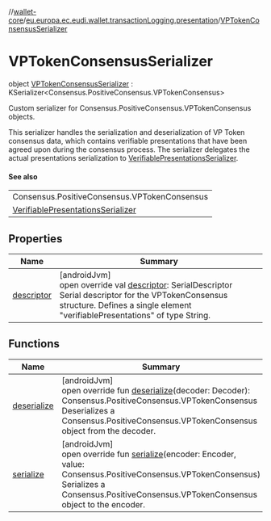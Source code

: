 //[wallet-core](../../../index.md)/[eu.europa.ec.eudi.wallet.transactionLogging.presentation](../index.md)/[VPTokenConsensusSerializer](index.md)

# VPTokenConsensusSerializer

object [VPTokenConsensusSerializer](index.md) : KSerializer&lt;Consensus.PositiveConsensus.VPTokenConsensus&gt; 

Custom serializer for Consensus.PositiveConsensus.VPTokenConsensus objects.

This serializer handles the serialization and deserialization of VP Token consensus data, which contains verifiable presentations that have been agreed upon during the consensus process. The serializer delegates the actual presentations serialization to [VerifiablePresentationsSerializer](../-verifiable-presentations-serializer/index.md).

#### See also

| |
|---|
| Consensus.PositiveConsensus.VPTokenConsensus |
| [VerifiablePresentationsSerializer](../-verifiable-presentations-serializer/index.md) |

## Properties

| Name | Summary |
|---|---|
| [descriptor](descriptor.md) | [androidJvm]<br>open override val [descriptor](descriptor.md): SerialDescriptor<br>Serial descriptor for the VPTokenConsensus structure. Defines a single element &quot;verifiablePresentations&quot; of type String. |

## Functions

| Name | Summary |
|---|---|
| [deserialize](deserialize.md) | [androidJvm]<br>open override fun [deserialize](deserialize.md)(decoder: Decoder): Consensus.PositiveConsensus.VPTokenConsensus<br>Deserializes a Consensus.PositiveConsensus.VPTokenConsensus object from the decoder. |
| [serialize](serialize.md) | [androidJvm]<br>open override fun [serialize](serialize.md)(encoder: Encoder, value: Consensus.PositiveConsensus.VPTokenConsensus)<br>Serializes a Consensus.PositiveConsensus.VPTokenConsensus object to the encoder. |
